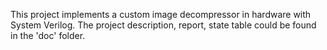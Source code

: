 This project implements a custom image decompressor in hardware with System Verilog. The project description, report, state table could be found in the 'doc' folder.
